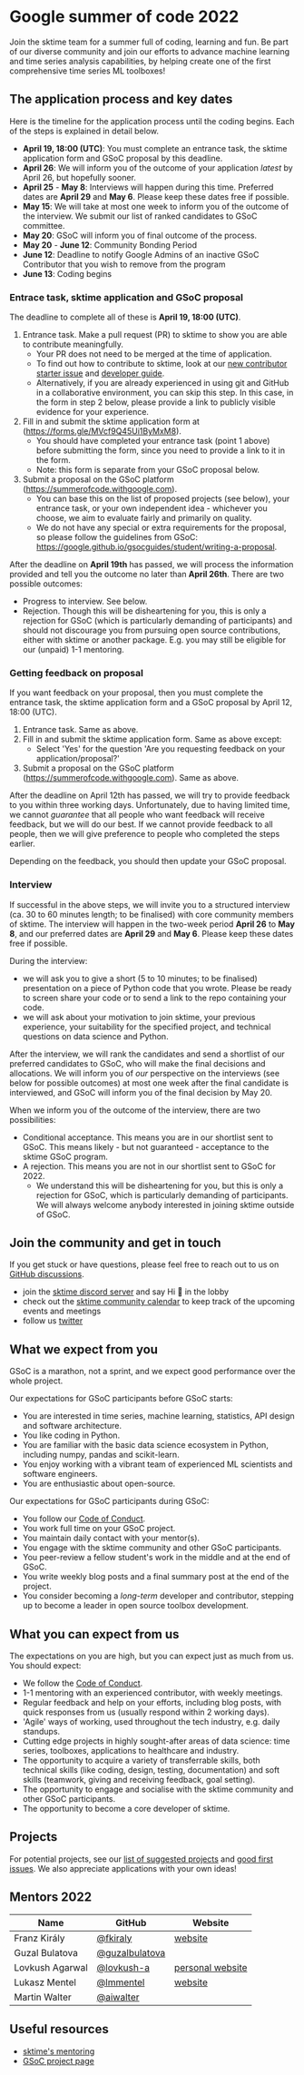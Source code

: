 
# Google summer of code 2022

Join the sktime team for a summer full of coding, learning and fun. Be part of our diverse community and join our efforts to advance machine learning and time series analysis capabilities, by helping create one of the first comprehensive time series ML toolboxes!

## The application process and key dates

Here is the timeline for the application process until the coding begins. Each of the steps is explained in detail below.

- **April 19, 18:00 (UTC)**: You must complete an entrance task, the sktime application form and GSoC proposal by this deadline.
- **April 26**: We will inform you of the outcome of your application *latest* by April 26, but hopefully sooner.
- **April 25** - **May 8**: Interviews will happen during this time. Preferred dates are **April 29** and **May 6**. Please keep these dates free if possible.
- **May 15**: We will take at most one week to inform you of the outcome of the interview. We submit our list of ranked candidates to GSoC committee.
- **May 20**: GSoC will inform you of final outcome of the process.
- **May 20** - **June 12**:  Community Bonding Period
- **June 12**: Deadline to notify Google Admins of an inactive GSoC Contributor that you wish to remove from the program
- **June 13**: Coding begins

### Entrace task, sktime application and GSoC proposal

The deadline to complete all of these is **April 19, 18:00 (UTC)**.

1. Entrance task. Make a pull request (PR) to sktime to show you are able to contribute meaningfully.
    - Your PR does not need to be merged at the time of application.
    - To find out how to contribute to sktime, look at our [new contributor starter issue](https://github.com/sktime/sktime/issues/1147) and [developer guide](https://sktime-backup.readthedocs.io/en/latest/developer_guide.html).
    - Alternatively, if you are already experienced in using git and GitHub in a collaborative environment, you can skip this step. In this case, in the form in step 2 below, please provide a link to publicly visible evidence for your experience.
2. Fill in and submit the sktime application form at (https://forms.gle/MVcf9Q45Ui1ByMxM8).
    - You should have completed your entrance task (point 1 above) before submitting the form, since you need to provide a link to it in the form.
    - Note: this form is separate from your GSoC proposal below.
3. Submit a proposal on the GSoC platform (https://summerofcode.withgoogle.com).
    - You can base this on the list of proposed projects (see below), your entrance task, or your own independent idea - whichever you choose, we aim to evaluate fairly and primarily on quality.
    - We do not have any special or extra requirements for the proposal, so please follow the guidelines from GSoC: https://google.github.io/gsocguides/student/writing-a-proposal.

After the deadline on **April 19th** has passed, we will process the information provided and tell you the outcome no later than **April 26th**. There are two possible outcomes:
- Progress to interview. See below.
- Rejection. Though this will be disheartening for you, this is only a rejection for GSoC (which is particularly demanding of participants) and should not discourage you from pursuing open source contributions, either with sktime or another package. E.g. you may still be eligible for our (unpaid) 1-1 mentoring.

### Getting feedback on proposal
If you want feedback on your proposal, then you must complete the entrance task, the sktime application form and a GSoC proposal by April 12, 18:00 (UTC).

1. Entrance task. Same as above.
2. Fill in and submit the sktime application form. Same as above except:
    - Select 'Yes' for the question 'Are you requesting feedback on your application/proposal?'
3. Submit a proposal on the GSoC platform (https://summerofcode.withgoogle.com). Same as above.

After the deadline on April 12th has passed, we will try to provide feedback to you within three working days. Unfortunately, due to having limited time, we cannot *guarantee* that all people who want feedback will receive feedback, but we will do our best. If we cannot provide feedback to all people, then we will give preference to people who completed the steps earlier.

Depending on the feedback, you should then update your GSoC proposal.

### Interview

If successful in the above steps, we will invite you to a structured interview (ca. 30 to 60 minutes length; to be finalised) with core community members of sktime.
The interview will happen in the two-week period **April 26** to **May 8**, and our preferred dates are **April 29** and **May 6**. Please keep these dates free if possible.

During the interview:

- we will ask you to give a short (5 to 10 minutes; to be finalised) presentation on a piece of Python code that you wrote. Please be ready to screen share your code or to send a link to the repo containing your code.
- we will ask about your motivation to join sktime, your previous experience, your suitability for the specified project, and technical questions on data science and Python.

After the interview, we will rank the candidates and send a shortlist of our preferred candidates to GSoC, who will make the final decisions and allocations.
We will inform you of *our* perspective on the interviews (see below for possible outcomes) at most one week after the final candidate is interviewed, and GSoC will inform you of the final decision by May 20.

When we inform you of the outcome of the interview, there are two possibilities:
* Conditional acceptance. This means you are in our shortlist sent to GSoC.  This means likely - but not guaranteed - acceptance to the sktime GSoC program.
* A rejection. This means you are not in our shortlist sent to GSoC for 2022.
  - We understand this will be disheartening for you, but this is only a rejection for GSoC, which is particularly demanding of participants. We will always welcome anybody interested in joining sktime outside of GSoC.


## Join the community and get in touch

If you get stuck or have questions, please feel free to reach out to us on [GitHub discussions](https://github.com/sktime/sktime/discussions).


- join the [sktime discord server](https://discord.com/invite/gqSab2K) and say Hi :wave: in the lobby
- check out the [sktime community calendar](https://calendar.google.com/calendar/u/0/embed?src=sktime.toolbox@gmail.com&ctz=UTC) to keep track of the upcoming events and meetings
- follow us [twitter](https://twitter.com/sktime_toolbox)


## What we expect from you
GSoC is a marathon, not a sprint, and we expect good performance over the whole project.

Our expectations for GSoC participants before GSoC starts:

- You are interested in time series, machine learning, statistics, API design and software architecture.
- You like coding in Python.
- You are familiar with the basic data science ecosystem in Python, including numpy, pandas and scikit-learn.
- You enjoy working with a vibrant team of experienced ML scientists and software engineers.
- You are enthusiastic about open-source.

Our expectations for GSoC participants during GSoC:

- You follow our [Code of Conduct](https://sktime-backup.readthedocs.io/en/stable/get_involved/code_of_conduct.html).
- You work full time on your GSoC project.
- You maintain daily contact with your mentor(s).
- You engage with the sktime community and other GSoC participants.
- You peer-review a fellow student's work in the middle and at the end of GSoC.
- You write weekly blog posts and a final summary post at the end of the project.
- You consider becoming a *long-term* developer and contributor, stepping up to become a leader in open source toolbox development.

## What you can expect from us

The expectations on you are high, but you can expect just as much from us. You should expect:

- We follow the [Code of Conduct](https://sktime-backup.readthedocs.io/en/stable/get_involved/code_of_conduct.html).
- 1-1 mentoring with an experienced contributor, with weekly meetings.
- Regular feedback and help on your efforts, including blog posts, with quick responses from us (usually respond within 2 working days).
- 'Agile' ways of working, used throughout the tech industry, e.g. daily standups.
- Cutting edge projects in highly sought-after areas of data science: time series, toolboxes, applications to healthcare and industry.
- The opportunity to acquire a variety of transferrable skills, both technical skills (like coding, design, testing, documentation) and soft skills (teamwork, giving and receiving feedback, goal setting).
- The opportunity to engage and socialise with the sktime community and other GSoC participants.
- The opportunity to become a core developer of sktime.


## Projects

For potential projects, see our [list of suggested projects](https://github.com/sktime/mentoring/blob/main/internships/projects_2022.md) and [good first issues](https://github.com/sktime/sktime/labels/good%20first%20issue).
We also appreciate applications with your own ideas!

## Mentors 2022

| Name  | GitHub | Website |
|---|---|---|
| Franz Király | [@fkiraly](https://github.com/fkiraly) | [website](https://uk.linkedin.com/in/franz-kir%C3%A1ly-10a1391ba) |
| Guzal Bulatova | [@guzalbulatova](https://github.com/guzalbulatova) | |
| Lovkush Agarwal | [@lovkush-a](https://github.com/lovkush-a) | [personal website](http://www.lovkush.com/?i=1)|
| Lukasz Mentel | [@lmmentel](https://github.com/lmmentel) | [website](https://no.linkedin.com/in/lukasz-mentel) |
| Martin Walter | [@aiwalter](https://github.com/aiwalter) | |

## Useful resources

- [sktime's mentoring](https://github.com/sktime/mentoring)
- [GSoC project page](https://summerofcode.withgoogle.com/programs/2022/organizations/sktime)
